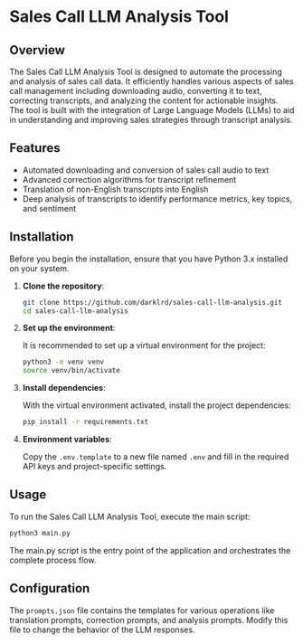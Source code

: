 # Sales Call LLM Analysis Tool

## Overview

The Sales Call LLM Analysis Tool is designed to automate the processing and analysis of sales call data. It efficiently handles various aspects of sales call management including downloading audio, converting it to text, correcting transcripts, and analyzing the content for actionable insights. The tool is built with the integration of Large Language Models (LLMs) to aid in understanding and improving sales strategies through transcript analysis.

## Features

- Automated downloading and conversion of sales call audio to text
- Advanced correction algorithms for transcript refinement
- Translation of non-English transcripts into English
- Deep analysis of transcripts to identify performance metrics, key topics, and sentiment

## Installation

Before you begin the installation, ensure that you have Python 3.x installed on your system.

1. **Clone the repository**:

    ```bash
    git clone https://github.com/darklrd/sales-call-llm-analysis.git
    cd sales-call-llm-analysis
    ```

2. **Set up the environment**:

    It is recommended to set up a virtual environment for the project:

    ```bash
    python3 -m venv venv
    source venv/bin/activate
    ```

3. **Install dependencies**:

    With the virtual environment activated, install the project dependencies:

    ```bash
    pip install -r requirements.txt
    ```

4. **Environment variables**:

    Copy the `.env.template` to a new file named `.env` and fill in the required API keys and project-specific settings.

## Usage

To run the Sales Call LLM Analysis Tool, execute the main script:

```bash
python3 main.py
```

The main.py script is the entry point of the application and orchestrates the complete process flow. 

## Configuration

The `prompts.json` file contains the templates for various operations like translation prompts, correction prompts, and analysis prompts. Modify this file to change the behavior of the LLM responses.